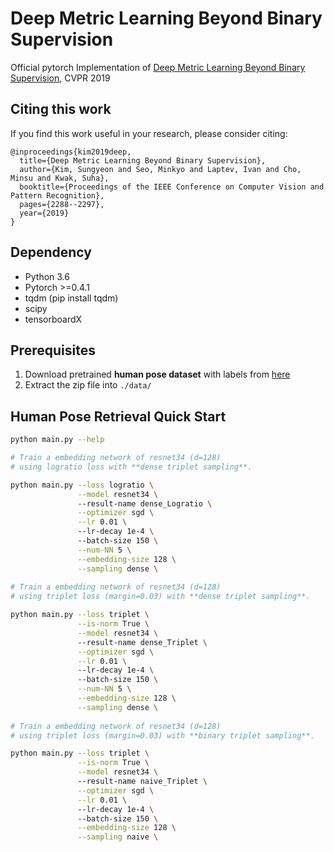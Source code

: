 # Deep Metric Learning Beyond Binary Supervision
Official pytorch Implementation of [Deep Metric Learning Beyond Binary Supervision](https://arxiv.org/abs/1904.09626), CVPR 2019

## Citing this work
If you find this work useful in your research, please consider citing:

    @inproceedings{kim2019deep,
      title={Deep Metric Learning Beyond Binary Supervision},
      author={Kim, Sungyeon and Seo, Minkyo and Laptev, Ivan and Cho, Minsu and Kwak, Suha},
      booktitle={Proceedings of the IEEE Conference on Computer Vision and Pattern Recognition},
      pages={2288--2297},
      year={2019}
    }
    
##  Dependency
* Python 3.6
* Pytorch >=0.4.1
* tqdm (pip install tqdm)
* scipy
* tensorboardX

## Prerequisites 
1. Download pretrained **human pose dataset** with labels from [here](https://drive.google.com/file/d/1_KJw9wD1WEjproxuNQf2M9J3JamTt9WD/view?usp=sharing)
2. Extract the zip file into `./data/`

## Human Pose Retrieval Quick Start

```bash
python main.py --help

# Train a embedding network of resnet34 (d=128)
# using logratio loss with **dense triplet sampling**.

python main.py --loss logratio \
               --model resnet34 \ 
               --result-name dense_Logratio \
               --optimizer sgd \
               --lr 0.01 \ 
               --lr-decay 1e-4 \ 
               --batch-size 150 \
               --num-NN 5 \
               --embedding-size 128 \
               --sampling dense \
               
# Train a embedding network of resnet34 (d=128)
# using triplet loss (margin=0.03) with **dense triplet sampling**.

python main.py --loss triplet \
               --is-norm True \
               --model resnet34 \ 
               --result-name dense_Triplet \
               --optimizer sgd \
               --lr 0.01 \ 
               --lr-decay 1e-4 \ 
               --batch-size 150 \
               --num-NN 5 \
               --embedding-size 128 \
               --sampling dense \               
               
# Train a embedding network of resnet34 (d=128)
# using triplet loss (margin=0.03) with **binary triplet sampling**.

python main.py --loss triplet \
               --is-norm True \
               --model resnet34 \ 
               --result-name naive_Triplet \
               --optimizer sgd \
               --lr 0.01 \ 
               --lr-decay 1e-4 \ 
               --batch-size 150 \
               --embedding-size 128 \
               --sampling naive \     

